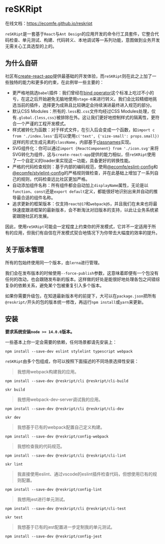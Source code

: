 # reSKRipt

在线文档：https://ecomfe.github.io/reskript

`reSKRipt`是一套基于`React`与`Ant Design`的应用开发的命令行工具套件，它整合代码检查、单元测试、构建、代码转义、本地调试等一系列功能，意图做到业务开发无需关心工具选型的上的。

## 为什么自研

社区有[create-react-app](https://www.npmjs.com/package/create-react-app)提供最基础的开发体验，而`reSKRipt`则在此之上加了一些独特的能力和更多的约束，在此例举一些主要的：

- 更严格地挑选`babel`插件：我们曾经在[bind operator](https://github.com/tc39/proposal-bind-operator)这个标准上吃过不小的亏，在这之后开始避免无脑地使用`stage-0`来进行转义。我们会比较精细地挑选当前的插件，选择更为成熟且比较确定会持续演进最终进入规范的部分。
- 默认CSS Modules：所有的`.less`和`.css`文件均经过CSS Modules处理，仅有`.global.{less,css}`被排除在外。这让我们更好地控制样式的隔离性，更符合一个严谨的工程开发模式。
- 样式被转化为函数：对于样式文件，在引入后会变成一个函数，如`import c from './index.less'`后可以使用`c('text', {'size-small': props.small})`这样的形式生成元素的`className`，内部基于[classnames](https://www.npmjs.com/package/classnames)实现。
- SVG组件化：你可以通过`import {ReactComponent} from './icon.svg'`来将SVG转化为组件，这与`create-react-app`提供的能力相似，但`reSKRipt`使用了一个自定义的loader来实现这一功能，具备更好的转换性能。
- 严格的代码检查规则：基于内部的编码规范，使用[@ecomfe/eslint-config](https://www.npmjs.com/package/@ecomfe/eslint-config)和[@ecomfe/stylelint-config](https://www.npmjs.com/package/@ecomfe/stylelint-config)的严格规则做检查，并在此基础上增加了一系列自己的规则，代码检查远比社区更加严格。
- 自动添加组件名称：所有组件都会自动加上`displayName`属性，无论是以`function`、`const`还是`export default`定义，都能很好地识别出来并自动的推导最合适的组件名称。
- 追求更新的框架版本：仅支持`react@17`和`webpack@5`，并且我们在未来也将最快速度跟进框架的最新版本，会不断淘汰对旧版本的支持，以此让业务系统紧密跟随社区的发展。

因此，使用`reSKRipt`可能会一定程度上约束你的开发模式，它并不一定适用于所有的应用，但我们有自信在开发模式契合地情况下为你带去大幅度的效率的提升。

## 关于版本管理

所有的包始终使用同一个版本，由`lerna`进行管理。

我们会在发布版本的时候使用`--force-publish`参数，这意味着即便有一个包没有任何的改动，也会跟随发布新的版本。这样做的好处是能很好地处理各包之间错综复杂的依赖关系，避免某个包被重复引入多个版本。

如果你需要升级包，在知道最新版本号的前提下，大可以在`package.json`把所有`@reskript/`开头的包的版本统一修改，再运行`npm install`或`yarn`来更新。

## 安装

**要求系统安装`node >= 14.0.0`版本。**

一些基本上你一定会需要的依赖，任何场景都请先安装上：

```
npm install --save-dev eslint stylelint typescript webpack
```

`reSKRipt`由多个包组成，你可以按照下面描述的不同场景选择性安装：

> 我想用webpack构建我的应用。

```
npm install --save-dev @reskript/cli @reskript/cli-build

skr build
```

> 我想用webpack-dev-server调试我的应用。

```
npm install --save-dev @reskript/cli @reskript/cli-dev

skr dev
```

> 我想基于已有的webpack配置自己定义构建。

```
npm install --save-dev @reskript/config-webpack
```

> 我想检查我的代码规范。

```
npm install --save-dev @reskript/cli @reskript/cli-lint

skr lint
```

> 我直接使用eslint、通过vscode的eslint插件检查代码，但想使用已有的规则配置。

```
npm install --save-dev @reskript/config-lint
```

> 我想用jest进行单元测试。

```
npm install --save-dev @reskript/cli @reskript/cli-test

skr test
```

> 我想基于已有的jest配置进一步定制我的单元测试。

```
npm install --save-dev @reskript/config-jest
```
